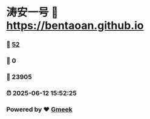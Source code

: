 # 涛安一号 :link: https://bentaoan.github.io 
### :page_facing_up: [52](https://bentaoan.github.io/tag.html) 
### :speech_balloon: 0 
### :hibiscus: 23905 
### :alarm_clock: 2025-06-12 15:52:25 
### Powered by :heart: [Gmeek](https://github.com/Meekdai/Gmeek)
